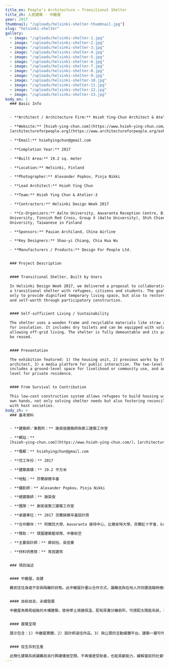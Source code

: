 ```yaml
---
title_en: People’s Architecture – Transitional Shelter
title_zh: 人民建築 - 中繼屋
year: 2017
thumbnail: "/uploads/helsinki-shelter-thumbnail.jpg"]
slug: "helsinki-shelter"
gallery:
  - image: "/uploads/helsinki-shelter-1.jpg"
  - image: "/uploads/helsinki-shelter-2.jpg"
  - image: "/uploads/helsinki-shelter-3.jpg"
  - image: "/uploads/helsinki-shelter-4.jpg"
  - image: "/uploads/helsinki-shelter-5.jpg"
  - image: "/uploads/helsinki-shelter-6.jpg"
  - image: "/uploads/helsinki-shelter-7.jpg"
  - image: "/uploads/helsinki-shelter-8.jpg"
  - image: "/uploads/helsinki-shelter-9.jpg"
  - image: "/uploads/helsinki-shelter-10.jpg"
  - image: "/uploads/helsinki-shelter-11.jpg"
  - image: "/uploads/helsinki-shelter-12.jpg"
  - image: "/uploads/helsinki-shelter-13.jpg"
body_en: |
  ### Basic Info


  - **Architect / Architecture Firm:** Hsieh Ying-Chun Architect & Atelier-3  

  - **Website:** [hsieh-ying-chun.com](https://www.hsieh-ying-chun.com/),
  [architectureforpeople.org](https://www.architectureforpeople.org/exhibition/peoples-architecture/)  

  - **Email:** hsiehyingchun@gmail.com  

  - **Completion Year:** 2017  

  - **Built Area:** 19.2 sq. meter  

  - **Location:** Helsinki, Finland  

  - **Photographer:** Alexander Popkov, Pinja Nikki  

  - **Lead Architect:** Hsieh Ying Chun  

  - **Team:** Hsieh Ying Chun & Atelier-3  

  - **Contractors:** Helsinki Design Week 2017  

  - **Co-Organizers:** Aalto University, Aavaranta Reception Centre, Bilkent
  University, Finnish Red Cross, Group X (Aalto University), Shih Chien
  University, Taiwanese in Finland  

  - **Sponsors:** Pauian Archiland, China Airline  

  - **Key Designers:** Shao-yi Chiang, Chia Hua Wu  

  - **Manufacturers / Products:** Design For People Ltd.


  ### Project Description


  #### Transitional Shelter, Built by Users

  In Helsinki Design Week 2017, we delivered a proposal to collaboratively build
  a transitional shelter with refugees, citizens and students. The goal is not
  only to provide dignified temporary living space, but also to restore dignity
  and self-worth through participatory construction.


  #### Self-sufficient Living / Sustainability

  The shelter uses a wooden frame and recyclable materials like straw and soil
  for insulation. It includes dry toilets and can be equipped with solar panels,
  allowing off-grid living. The shelter is fully demountable and its parts can
  be reused.


  #### Presentation

  The exhibition featured: 1) the housing unit, 2) previous works by the
  architect, 3) a media platform for public interaction. The two-level structure
  includes a ground-level space for livelihood or community use, and an upper
  level for private residence.


  #### From Survival to Contribution

  This low-cost construction system allows refugees to build housing with their
  own hands, not only solving shelter needs but also fostering reconciliation
  with host societies.
body_zh: >
  ### 基本資料


  - **建築師／事務所：** 謝英俊建築師與第三建築工作室  

  - **網站：**
  [hsieh-ying-chun.com](https://www.hsieh-ying-chun.com/)，[architectureforpeople.org](https://www.architectureforpeople.org/exhibition/peoples-architecture/)  

  - **電郵：** hsiehyingchun@gmail.com  

  - **完工年份：** 2017  

  - **建築面積：** 19.2 平方米  

  - **地點：** 芬蘭赫爾辛基  

  - **攝影師：** Alexander Popkov、Pinja Nikki  

  - **總建築師：** 謝英俊  

  - **團隊：** 謝英俊第三建築工作室  

  - **承建單位：** 2017 芬蘭赫爾辛基設計周  

  - **合作夥伴：** 阿爾託大學、Aavaranta 接待中心、比爾肯特大學、芬蘭紅十字會、Group X (阿爾託大學)、實踐大學、芬蘭台灣人協會  

  - **贊助：** 璞園建築籃球隊、中華航空  

  - **主要設計師：** 蔣紹怡、吳佳華  

  - **材料供應商：** 常民建筑  


  ### 項目描述


  #### 中繼屋，自建

  難民往往身處不安與隔離的狀態。此中繼屋計畫以合作方式，讓難民與在地人共同建造臨時棲居，藉此重建尊嚴與價值感。


  #### 自給自足，永續發展

  中繼屋為簡易組裝的木構建築，使用草土填牆保溫、配有尿糞分離廁所，可搭配太陽能系統，不依賴市政管線。建材可重複使用，環保且永續。


  #### 展覽呈現

  展示包含：1) 中繼屋實體，2) 設計師過往作品，3) 與公眾的互動媒體平台。建築一層可作為商店／工作坊／公共空間，二層為住宿區。


  #### 從生存到生產

  此簡化建築系統讓難民自行興建棲居空間，不再僅是受助者，也能貢獻能力，緩解當前的社會張力。
---
```

